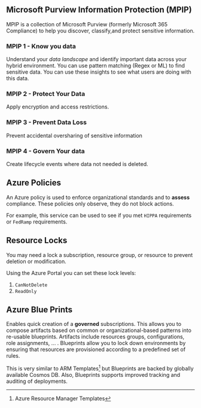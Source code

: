 ## Microsoft Purview Information Protection (MPIP)

MPIP is a collection of Microsoft Purview (formerly Microsoft 365 Compliance) to help you discover, classify,and protect sensitive information.

### MPIP 1 - Know you data

Understand your *data landscape* and identify important data across your hybrid environment. You can use pattern matching (Regex or ML) to find sensitive data. You can use these insights to see what users are doing with this data.

### MPIP 2 - Protect Your Data

Apply encryption and access restrictions.

### MPIP 3 - Prevent Data Loss

Prevent accidental oversharing of sensitive information


### MPIP 4 - Govern Your data

Create lifecycle events where data not needed is deleted.

## Azure Policies

An Azure policy is used to enforce organizational standards and to **assess** compliance. These policies only observe, they do not block actions.

For example, this service can be used to see if you met `HIPPA` requirements or `FedRamp` requirements.

## Resource Locks

You may need a lock a subscription, resource group, or resource to prevent deletion or modification. 

Using the Azure Portal you can set these lock levels:
1. `CanNotDelete`
2. `ReadOnly`

## Azure Blue Prints

Enables quick creation of a **governed** subscriptions. This allows you to compose artifacts based on common or organizational-based patterns into re-usable blueprints. Artifacts include resources groups, configurations, role assignments, ... . Blueprints allow you to lock down environments by ensuring that resources are provisioned according to a predefined set of rules.

This is very similar to ARM Templates[^1] but Blueprints are backed by globally available Cosmos DB. Also, Blueprints supports improved tracking and auditing of deployments.




[^1]: Azure Resource Manager Templates